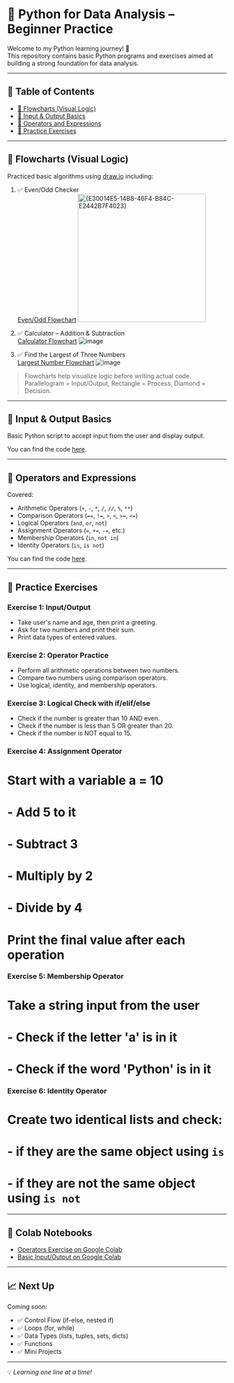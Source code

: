 # 🐍 Python for Data Analysis – Beginner Practice

Welcome to my Python learning journey! 🚀  
This repository contains basic Python programs and exercises aimed at building a strong foundation for data analysis.

---

## 📌 Table of Contents

- [🔷 Flowcharts (Visual Logic)](#-flowcharts-visual-logic)
- [🔹 Input & Output Basics](#-input--output-basics)
- [🔸 Operators and Expressions](#-operators-and-expressions)
- [🧪 Practice Exercises](#-practice-exercises)

---

## 🔷 Flowcharts (Visual Logic)

Practiced basic algorithms using [draw.io](https://draw.io) including:

1. ✅ Even/Odd Checker  
   [Even/Odd Flowchart](https://app.diagrams.net/#Hrohitjaiswalrj32%2FFlowcharts%2Fmain%2Fflowchart1.drawio#%7B%22pageId%22%3A%22QOld8AiaXbUUEI0DL37W%22%7D)
   <img width="294" alt="{E30014E5-14B8-46F4-B84C-E2442B7F4023}" src="https://github.com/user-attachments/assets/55777abb-a1f6-47a4-ad4e-a15f1c5aa635" />


2. ✅ Calculator – Addition & Subtraction  
   [Calculator Flowchart](https://app.diagrams.net/#Hrohitjaiswalrj32%2FFlowcharts%2Fmain%2Fflowchart1.drawio#%7B%22pageId%22%3A%22kexJNnkVuC1LKTrwEOO6%22%7D)
![image](https://github.com/user-attachments/assets/1e9f82f7-a895-499a-b149-4b4b3a03fae9)


3. ✅ Find the Largest of Three Numbers  
   [Largest Number Flowchart](https://app.diagrams.net/#Hrohitjaiswalrj32%2FFlowcharts%2Fmain%2Fflowchart1.drawio#%7B%22pageId%22%3A%22kexJNnkVuC1LKTrwEOO6%22%7D)
![image](https://github.com/user-attachments/assets/9afa4b94-5ab7-4bab-ba24-e38fc12607e9)


> Flowcharts help visualize logic before writing actual code.  
> Parallelogram = Input/Output, Rectangle = Process, Diamond = Decision.

---

## 🔹 Input & Output Basics

Basic Python script to accept input from the user and display output.

You can find the code [here](https://colab.research.google.com/drive/1h9NTsgz5WaSRol5jPg6RXs7h6wD99Rm8).

---

## 🔸 Operators and Expressions

Covered:

- Arithmetic Operators (`+`, `-`, `*`, `/`, `//`, `%`, `**`)
- Comparison Operators (`==`, `!=`, `>`, `<`, `>=`, `<=`)
- Logical Operators (`and`, `or`, `not`)
- Assignment Operators (`=`, `+=`, `-=`, etc.)
- Membership Operators (`in`, `not in`)
- Identity Operators (`is`, `is not`)

You can find the code [here](https://colab.research.google.com/drive/1l4yKEo8oBnYpPlBHwgVnN4w_950weohT#scrollTo=GqbGTScx9z4x).

---

## 🧪 Practice Exercises

### Exercise 1: Input/Output
- Take user's name and age, then print a greeting.
- Ask for two numbers and print their sum.
- Print data types of entered values.

### Exercise 2: Operator Practice
- Perform all arithmetic operations between two numbers.
- Compare two numbers using comparison operators.
- Use logical, identity, and membership operators.

### Exercise 3: Logical Check with if/elif/else
- Check if the number is greater than 10 AND even.
- Check if the number is less than 5 OR greater than 20.
- Check if the number is NOT equal to 15.

### Exercise 4: Assignment Operator
# Start with a variable a = 10
# - Add 5 to it
# - Subtract 3
# - Multiply by 2
# - Divide by 4
# Print the final value after each operation

### Exercise 5: Membership Operator
# Take a string input from the user
# - Check if the letter 'a' is in it
# - Check if the word 'Python' is in it

### Exercise 6: Identity Operator
# Create two identical lists and check:
# - if they are the same object using `is`
# - if they are not the same object using `is not`


---

## 🔗 Colab Notebooks

- [Operators Exercise on Google Colab](https://colab.research.google.com/drive/1l4yKEo8oBnYpPlBHwgVnN4w_950weohT#scrollTo=GqbGTScx9z4x)
- [Basic Input/Output on Google Colab](https://colab.research.google.com/drive/1h9NTsgz5WaSRol5jPg6RXs7h6wD99Rm8)

---

## 📈 Next Up

Coming soon:
- ✅ Control Flow (if-else, nested if)
- ✅ Loops (for, while)
- ✅ Data Types (lists, tuples, sets, dicts)
- ✅ Functions
- ✅ Mini Projects

---

💡 _Learning one line at a time!_
